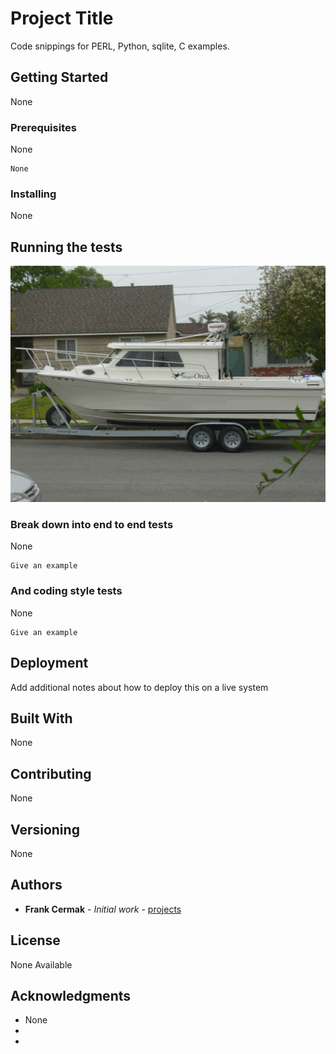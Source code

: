# Project Title

Code snippings for PERL, Python, sqlite, C examples.

## Getting Started

None

### Prerequisites

None

```
None
```

### Installing

None

## Running the tests

![ScreenShot](https://github.com/fac3d/projects/blob/master/21-Apr-07.gif)

### Break down into end to end tests

None

```
Give an example
```

### And coding style tests

None

```
Give an example
```

## Deployment

Add additional notes about how to deploy this on a live system

## Built With

None

## Contributing

None

## Versioning

None

## Authors

* **Frank Cermak** - *Initial work* - [projects](https://github.com/projects)


## License

None Available

## Acknowledgments

* None
* 
* 
